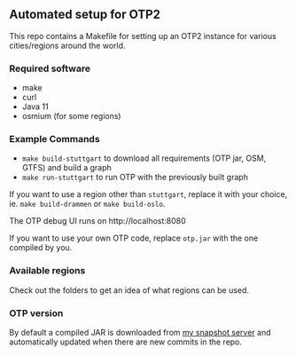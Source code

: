 ## Automated setup for OTP2

This repo contains a Makefile for setting up an OTP2 instance for 
various cities/regions around the world.

### Required software

- make
- curl
- Java 11
- osmium (for some regions)

### Example Commands

- `make build-stuttgart` to download all requirements (OTP jar, OSM, GTFS) and build a graph
- `make run-stuttgart` to run OTP with the previously built graph

If you want to use a region other than `stuttgart`, replace it with your choice, ie. `make build-drammen` or `make build-oslo`.

The OTP debug UI runs on http://localhost:8080

If you want to use your own OTP code, replace `otp.jar` with the one compiled
by you.

### Available regions

Check out the folders to get an idea of what regions can be used.

### OTP version

By default a compiled JAR is downloaded from [my snapshot server](https://otp.leonard.io/snapshots/2.1-SNAPSHOT/) 
and automatically updated when there are new commits in the repo.
